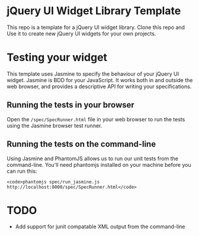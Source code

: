 jQuery UI Widget Library Template
====================================

This repo is a template for a jQuery UI widget library.  Clone this repo and Use it to create new jQuery UI widgets for your own projects.

Testing your widget
====================

This template uses Jasmine to specify the behaviour of your jQuery UI widget.  Jasmine is BDD for your JavaScript.  It works both in and outside the web browser, and provides a descriptive API for writing your specifications.

Running the tests in your browser
-----------------------------------

Open the <code>/spec/SpecRunner.html</code> file in your web browser to run the tests using the Jasmine browser test runner.

Running the tests on the command-line
---------------------------------------

Using Jasmine and PhantomJS allows us to run our unit tests from the command-line.  You'll need phantomjs installed on your machine before you can run this:

    <code>phantomjs spec/run_jasmine.js http://localhost:8000/spec/SpecRunner.html</code>

TODO
=====

* Add support for junit compatable XML output from the command-line
